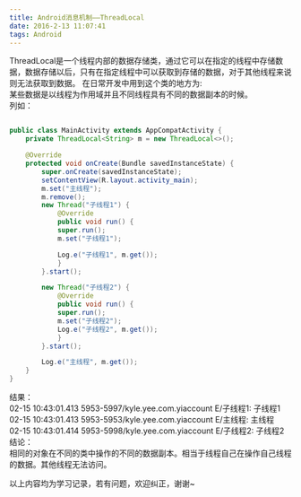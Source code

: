 ```yaml
---
title: Android消息机制——ThreadLocal
date: 2016-2-13 11:07:41
tags: Android
---
```

ThreadLocal是一个线程内部的数据存储类，通过它可以在指定的线程中存储数据，数据存储以后，只有在指定线程中可以获取到存储的数据，对于其他线程来说则无法获取到数据。
在日常开发中用到这个类的地方为:   
某些数据是以线程为作用域并且不同线程具有不同的数据副本的时候。 <!--more-->    
列如： 
 
```java    

public class MainActivity extends AppCompatActivity {
	private ThreadLocal<String> m = new ThreadLocal<>();

	@Override
	protected void onCreate(Bundle savedInstanceState) {
		super.onCreate(savedInstanceState);
		setContentView(R.layout.activity_main);
		m.set("主线程");
		m.remove();
		new Thread("子线程1") {
			@Override
			public void run() {
			super.run();
			m.set("子线程1");

			Log.e("子线程1", m.get());
			}
		}.start();

		new Thread("子线程2") {
			@Override
			public void run() {
			super.run();
			m.set("子线程2");
			Log.e("子线程2", m.get());
			}
		}.start();

		Log.e("主线程", m.get());
	}
}
```   
结果：   
02-15 10:43:01.413 5953-5997/kyle.yee.com.yiaccount E/子线程1: 子线程1   
02-15 10:43:01.413 5953-5953/kyle.yee.com.yiaccount E/主线程: 主线程   
02-15 10:43:01.414 5953-5998/kyle.yee.com.yiaccount E/子线程2: 子线程2   
结论：   
相同的对象在不同的类中操作的不同的数据副本。相当于线程自己在操作自己线程的数据。其他线程无法访问。

以上内容均为学习记录，若有问题，欢迎纠正，谢谢~